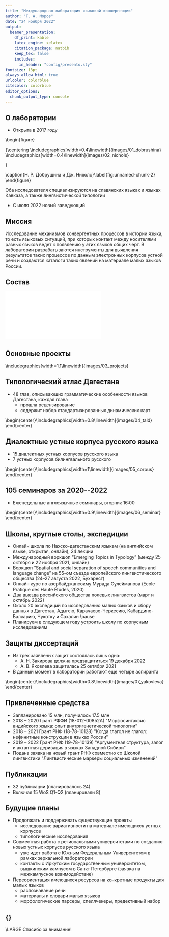 ```yaml
---
title: "Международная лаборатория языковой конвергенции"
author: "Г. А. Мороз"
date: "24 ноября 2022"
output: 
  beamer_presentation:
    df_print: kable
    latex_engine: xelatex
    citation_package: natbib
    keep_tex: false
    includes:
      in_header: "config/presento.sty"
fontsize: 13pt
always_allow_html: true
urlcolor: colorblue
citecolor: colorblue
editor_options: 
  chunk_output_type: console
---
```




## О лаборатории

* Открыта в 2017 году

\begin{figure}

{\centering \includegraphics[width=0.4\linewidth]{images/01_dobrushina} \includegraphics[width=0.4\linewidth]{images/02_nichols} 

}

\caption{Н. Р. Добрушина и Дж. Николс}\label{fig:unnamed-chunk-2}
\end{figure}

Оба исследователя специализируются на славянских языках и языках Кавказа, а также лингвистической типологии

* C июля 2022 новый заведующий

## Миссия

Исследование механизмов конвергентных процессов в истории языка, то есть языковых ситуаций, при которых контакт между носителями разных языков ведет к появлению у этих языков общих черт. В лаборатории разрабатываются инструменты для выявления результатов таких процессов по данным электронных корпусов устной речи и создаются каталоги таких явлений на материале малых языков России.

## Состав

![](2023.11.24_moroz_conlab_HSE_experts_files/figure-beamer/unnamed-chunk-3-1.pdf)<!-- --> 

## Основные проекты


\includegraphics[width=1.1\linewidth]{images/03_projects} 

## Типологический атлас Дагестана

- 48 глав, описывающих грамматические особенности языков Дагестана, каждая глава
  - прошла рецензирование
  - содержит набор стандартизированных динамических карт


\begin{center}\includegraphics[width=0.8\linewidth]{images/04_tald} \end{center}

## Диалектные устные корпуса русского языка

- 15 диалектных устных корпусов русского языка
- 7 устных корпусов билингвального русского


\begin{center}\includegraphics[width=1\linewidth]{images/05_corpus} \end{center}

## 105 семинаров за 2020--2022

- Еженедельные англоязычные семинары, вторник 16:00


\begin{center}\includegraphics[width=0.9\linewidth]{images/06_seminar} \end{center}

## Школы, круглые столы, экспедиции

- Онлайн школа по Нахско-дагестанским языкам (на английском языке, открытая, онлайн), 24 лекции
- Международный воркшоп “Emerging Topics in Typology” (между 25 октября и 22
ноября 2021, онлайн)
- Воркшоп “Spatial and social separation of speech communities and language
change” на 55-ом съезде европейского лингвистического общества (24–27 августа 2022,
Бухарест)
- Онлайн курс по азербайджансокму Мурада Сулейманова (École Pratique des Haute Études, 2020)
- Два выезда российского общества полевых лингвистов (март и октябрь 2022)
- Около 20 экспедиций по исследованию малых языков и сбору данных в Дагестан, Адыгею, Карачаево-Черкесию, Кабардино-Балкарию, Чукотку и Сахалин \pause
- Планируем в следующем году устроить школу по корпусным исследованиям

## Защиты диссертаций

- Из трех заявленых защит состоялась лишь одна:
  - А. Н. Закирова должна предзащититься 19 декабря 2022
  - А. В. Яковлева защитилась 25 октября 2021
- В данный момент в лаборатории работают еще четыре аспиранта


\begin{center}\includegraphics[width=0.8\linewidth]{images/07_yakovleva} \end{center}

## Привлеченные средства

- Запланировано 15 млн, получилось 17.5 млн
- 2018 – 2020 Грант РФФИ (18-012-00852А) "Морфосинтаксис андийского языка: опыт внутригенетической типологии“
- 2018 – 2021 Грант РНФ (18-78-10128) "Когда глагол не глагол: нефинитные конструкции в языках России“
- 2019 – 2022 Грант РНФ (19-78-10139) "Аргументная структура, залог и актантная деривация в языках Западной Сибири"
- Подана заявка на новый грант РНФ совместно со Школой лингвистики "Лингвистические маркеры социальных изменений"

## Публикации

- 32 публикации (планировалось 24)
- Включая 15 WoS Q1-Q2 (планировали 8)

## Будущие планы

- Продолжать и поддерживать существующие проекты
  - исследование вариативности на материале имеющихся устных корпусов
  - типологические исследования
- Совместная работа с региональными университетами по созданию новых устных корпусов русского языка
  - уже идет работа с Южным Федеральным Университетом в рамках зеркальной лаборатории
  - контакты с Иркутским государственным университетом, вышкинским кампусом в Санкт Петербурге (заявка на межкампусное взаимодействие)
- Переориентация имеющихся ресурсов на конкретные продукты для малых языков
  - распознавание речи
  - материалы и словари малых языков
  - морфологические парсеры, спеллчекеры, предективный набор

## {}

\LARGE Спасибо за внимание!
